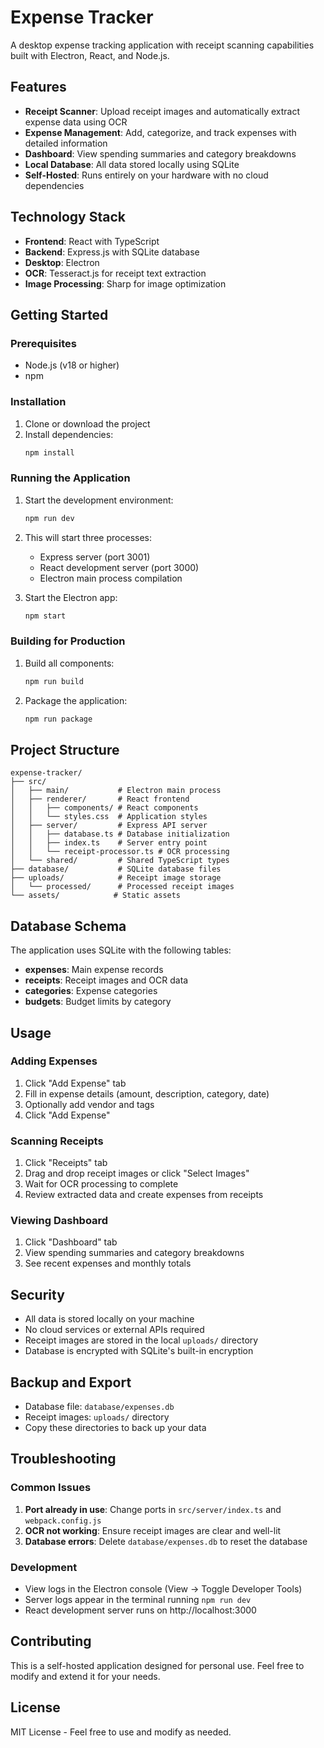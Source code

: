 # Expense Tracker

A desktop expense tracking application with receipt scanning capabilities built with Electron, React, and Node.js.

## Features

- **Receipt Scanner**: Upload receipt images and automatically extract expense data using OCR
- **Expense Management**: Add, categorize, and track expenses with detailed information
- **Dashboard**: View spending summaries and category breakdowns
- **Local Database**: All data stored locally using SQLite
- **Self-Hosted**: Runs entirely on your hardware with no cloud dependencies

## Technology Stack

- **Frontend**: React with TypeScript
- **Backend**: Express.js with SQLite database
- **Desktop**: Electron
- **OCR**: Tesseract.js for receipt text extraction
- **Image Processing**: Sharp for image optimization

## Getting Started

### Prerequisites

- Node.js (v18 or higher)
- npm

### Installation

1. Clone or download the project
2. Install dependencies:
   ```bash
   npm install
   ```

### Running the Application

1. Start the development environment:
   ```bash
   npm run dev
   ```

2. This will start three processes:
   - Express server (port 3001)
   - React development server (port 3000)
   - Electron main process compilation

3. Start the Electron app:
   ```bash
   npm start
   ```

### Building for Production

1. Build all components:
   ```bash
   npm run build
   ```

2. Package the application:
   ```bash
   npm run package
   ```

## Project Structure

```
expense-tracker/
├── src/
│   ├── main/           # Electron main process
│   ├── renderer/       # React frontend
│   │   ├── components/ # React components
│   │   └── styles.css  # Application styles
│   ├── server/         # Express API server
│   │   ├── database.ts # Database initialization
│   │   ├── index.ts    # Server entry point
│   │   └── receipt-processor.ts # OCR processing
│   └── shared/         # Shared TypeScript types
├── database/           # SQLite database files
├── uploads/            # Receipt image storage
│   └── processed/      # Processed receipt images
└── assets/            # Static assets
```

## Database Schema

The application uses SQLite with the following tables:

- **expenses**: Main expense records
- **receipts**: Receipt images and OCR data
- **categories**: Expense categories
- **budgets**: Budget limits by category

## Usage

### Adding Expenses

1. Click "Add Expense" tab
2. Fill in expense details (amount, description, category, date)
3. Optionally add vendor and tags
4. Click "Add Expense"

### Scanning Receipts

1. Click "Receipts" tab
2. Drag and drop receipt images or click "Select Images"
3. Wait for OCR processing to complete
4. Review extracted data and create expenses from receipts

### Viewing Dashboard

1. Click "Dashboard" tab
2. View spending summaries and category breakdowns
3. See recent expenses and monthly totals

## Security

- All data is stored locally on your machine
- No cloud services or external APIs required
- Receipt images are stored in the local `uploads/` directory
- Database is encrypted with SQLite's built-in encryption

## Backup and Export

- Database file: `database/expenses.db`
- Receipt images: `uploads/` directory
- Copy these directories to back up your data

## Troubleshooting

### Common Issues

1. **Port already in use**: Change ports in `src/server/index.ts` and `webpack.config.js`
2. **OCR not working**: Ensure receipt images are clear and well-lit
3. **Database errors**: Delete `database/expenses.db` to reset the database

### Development

- View logs in the Electron console (View → Toggle Developer Tools)
- Server logs appear in the terminal running `npm run dev`
- React development server runs on http://localhost:3000

## Contributing

This is a self-hosted application designed for personal use. Feel free to modify and extend it for your needs.

## License

MIT License - Feel free to use and modify as needed.